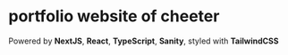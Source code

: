# portfolio website of cheeter

Powered by **NextJS**, **React**, **TypeScript**, **Sanity**, styled with **TailwindCSS**